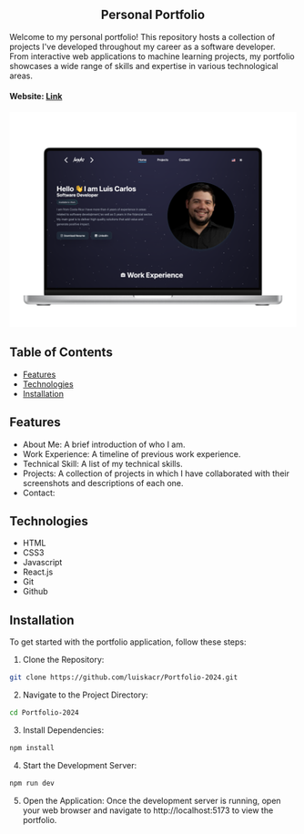 <h2 align="center">Personal Portfolio</h2>

Welcome to my personal portfolio! This repository hosts a collection of projects I've developed throughout my career as a software developer. From interactive web applications to machine learning projects, my portfolio showcases a wide range of skills and expertise in various technological areas.

#### Website: [Link](#)

![Portfolio image](./public/portfolio.png)


## Table of  Contents
- [Features](#fatures)
- [Technologies](#technologies)
- [Installation](#installation)


## Features
- About Me: A brief introduction of who I am.
- Work Experience: A timeline of previous work experience.
- Technical Skill: A list of my technical skills.
- Projects: A collection of projects in which I have collaborated with their screenshots and descriptions of each one. 
- Contact: 

## Technologies 
- HTML
- CSS3
- Javascript
- React.js
- Git
- Github

## Installation
To get started with the portfolio application, follow these steps:

1. Clone the Repository:
```bash
git clone https://github.com/luiskacr/Portfolio-2024.git
```

2. Navigate to the Project Directory:
```bash
cd Portfolio-2024
```

3. Install Dependencies:
```bash
npm install
```

4. Start the Development Server:
```bash
npm run dev
```
5. Open the Application:
Once the development server is running, open your web browser and navigate to http://localhost:5173 to view the portfolio.

